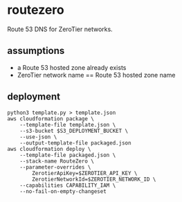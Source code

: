 # routezero

Route 53 DNS for ZeroTier networks.

## assumptions

* a Route 53 hosted zone already exists
* ZeroTier network name == Route 53 hosted zone name

## deployment

```
python3 template.py > template.json
aws cloudformation package \
    --template-file template.json \
    --s3-bucket $S3_DEPLOYMENT_BUCKET \
    --use-json \
    --output-template-file packaged.json
aws cloudformation deploy \
    --template-file packaged.json \
    --stack-name RouteZero \
    --parameter-overrides \
        ZerotierApiKey=$ZEROTIER_API_KEY \
        ZerotierNetworkId=$ZEROTIER_NETWORK_ID \
    --capabilities CAPABILITY_IAM \
    --no-fail-on-empty-changeset
```
